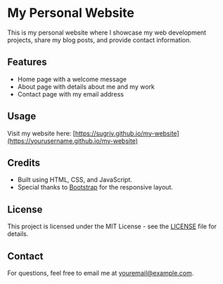 # My Personal Website

This is my personal website where I showcase my web development projects, share my blog posts, and provide contact information.

## Features
- Home page with a welcome message
- About page with details about me and my work
- Contact page with my email address

## Usage
Visit my website here: [https://sugriv.github.io/my-website](https://yourusername.github.io/my-website)

## Credits
- Built using HTML, CSS, and JavaScript.
- Special thanks to [Bootstrap](https://getbootstrap.com) for the responsive layout.

## License
This project is licensed under the MIT License - see the [LICENSE](LICENSE) file for details.

## Contact
For questions, feel free to email me at [youremail@example.com](mailto:youremail@example.com).

